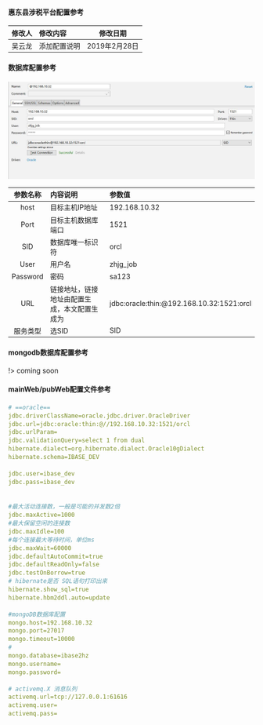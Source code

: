 #### 惠东县涉税平台配置参考
  
| 修改人 | 修改内容   |      修改日期      |
|:----------:|:----------|:-------------:|
| 吴云龙| 添加配置说明| 2019年2月28日|


#### 数据库配置参考
![数据库配置参考](32数据库.jpg)

| 参数名称 | 内容说明|参数值
|:----------:|:----------|:----------|
|host|目标主机IP地址|192.168.10.32|
|Port|目标主机数据库端口|1521|
|SID|数据库唯一标识符|orcl|
|User|用户名|zhjg_job|
|Password|密码|sa123|
|URL|链接地址，链接地址由配置生成，本文配置生成为|jdbc:oracle:thin:@192.168.10.32:1521:orcl|
|服务类型|选SID| SID|

#### mongodb数据库配置参考

!> coming soon


#### mainWeb/pubWeb配置文件参考

```yaml
# ==oracle==
jdbc.driverClassName=oracle.jdbc.driver.OracleDriver
jdbc.url=jdbc:oracle:thin:@//192.168.10.32:1521/orcl
jdbc.urlParam=
jdbc.validationQuery=select 1 from dual
hibernate.dialect=org.hibernate.dialect.Oracle10gDialect
hibernate.schema=IBASE_DEV

jdbc.user=ibase_dev
jdbc.pass=ibase_dev


#最大活动连接数，一般是可能的并发数2倍
jdbc.maxActive=1000
#最大保留空闲的连接数
jdbc.maxIdle=100
#每个连接最大等待时间，单位ms
jdbc.maxWait=60000
jdbc.defaultAutoCommit=true
jdbc.defaultReadOnly=false
jdbc.testOnBorrow=true
# hibernate是否 SQL语句打印出来
hibernate.show_sql=true
hibernate.hbm2ddl.auto=update

#mongoDB数据库配置
mongo.host=192.168.10.32
mongo.port=27017
mongo.timeout=10000
#
mongo.database=ibase2hz
mongo.username=
mongo.password=

# activemq.X 消息队列
activemq.url=tcp://127.0.0.1:61616
activemq.user=
activemq.pass=
```
